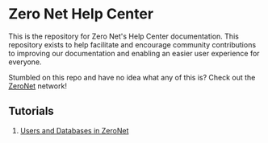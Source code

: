 # Zero Net Help Center

This is the repository for Zero Net's Help Center documentation. This repository exists to help facilitate and encourage community contributions to improving our documentation and enabling an easier user experience for everyone.

Stumbled on this repo and have no idea what any of this is? Check out the [ZeroNet](https://zeronet.io/) network!

## Tutorials

1. [Users and Databases in ZeroNet](https://github.com/Monotox/ZeroNetHelpCenter/blob/master/UsersDatabase.md)
